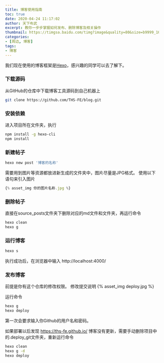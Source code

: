 ```yaml
---
title: 博客使用指南
toc: true
date: 2020-04-24 11:17:02
author: 天下布武
excerpt: 教你一步步掌握如何发布、删除博客及相关操作
thumbnail: https://timgsa.baidu.com/timg?image&quality=80&size=b9999_10000&sec=1587643897827&di=eb4b80655054b213e840dbf93bdf07e0&imgtype=0&src=http%3A%2F%2Fefile.kaoyan.com%2Fimg%2F2016%2F03%2F03%2F105800_56d7a8384f8e7.jpg
categories:
- [周边, 博客]
tags: 
- 博客
---
```


我们现在使用的博客框架是[Hexo](https://hexo.io/zh-cn/)，感兴趣的同学可以去了解下。

### 下载源码
从GitHub的仓库中下载博客工具源码到自己机器上

```bash
git clone https://github.com/THS-FE/blog.git
```

### 安装依赖
进入项目所在文件夹，执行
```bash
npm install -g hexo-cli
npm install
```

### 新建帖子
```bash
hexo new post '博客的名称'
```
需要用到图片等资源都放进新生成的文件夹中，图片尽量是JPG格式。
使用以下语句来引入图片
```javascript
{% asset_img 你的图片名称.jpg %}
```

### 删除帖子
直接在source\_posts文件夹下删除对应的md文件和文件夹，再运行命令
```bash
hexo clean
hexo g
```

### 运行博客
```bash
hexo s
```
执行成功后，在浏览器中输入 http://localhost:4000/

### 发布博客
前提是你有这个仓库的修改权限。
修改提交说明
{% asset_img deploy.jpg %}

运行命令
```bash
hexo g
hexo deploy
```
第一次会要求输入你Github的用户名和密码。

如果部署以后发现 https://ths-fe.github.io/ 博客没有更新，需要手动删除项目中的.deploy_git文件夹，重新运行命令
```bash
hexo clean
hexo g -d
hexo deploy
```



